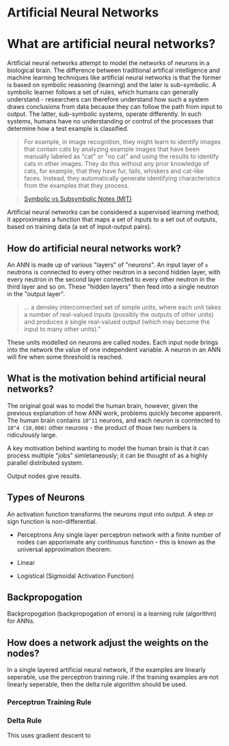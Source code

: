 # Artificial Neural Networks 

# What are artificial neural networks? 

Artificial neural networks attempt to model the networks of neurons in a biological brain. The difference between traditional artifical intelligence and machine learning techniques like artificial neural networks is that the former is based on symbolic reasoning (learning) and the later is sub-symbolic. A symbolic learner follows a set of rules, which humans can generally understand - researchers can therefore understand how such a system draws conclusions from data because they can follow the path from input to output. The latter, sub-symbolic systems, operate differently. In such systems, humans have no understanding or control of the processes that determine how a test example is classified. 

> For example, in image recognition, they might learn to identify images that contain cats by analyzing example images that have been manually labeled as "cat" or "no cat" and using the results to identify cats in other images. They do this without any prior knowledge of cats, for example, that they have fur, tails, whiskers and cat-like faces. Instead, they automatically generate identifying characteristics from the examples that they process.

> [Symbolic vs Subsymbolic Notes (MIT)](https://courses.media.mit.edu/2016spring/mass63//wp-content/uploads/sites/40/2016/02/Symbolic-vs.-Subsymbolic.pptx_.pdf)

Artificial neural networks can be considered a supervised learning method; it approximates a function that maps a set of inputs to a set out of outputs, based on training data (a set of input-output pairs). 

## How do artificial neural networks work?

An ANN is made up of various "layers" of "neurons". An input layer of `x` neutrons is connected to every other neutron in a second hidden layer, with every neutron in the second layer connected to every other neutron in the third layer and so on. These "hidden layers" then feed into a single neutron in the "output layer". 

> ... a densley interconnected set of simple units, where each unit takes a number of real-valued inputs (possibly the outputs of other units) and produces a single real-valued output (which may become the input to many other units)."

These units modelled on neurons are called nodes. Each input node brings into the network the value of one independent variable. A neuron in an ANN will fire when some threshold is reached. 

## What is the motivation behind artificial neural networks?

The original goal was to model the human brain, however, given the previous explanation of how ANN work, problems quickly become apparent. The human brain contains `10^11` neurons, and each neuron is conntected to `10^4 (10,000)` other neurons - the product of those two numbers is ridiculously large. 

A key motivation behind wanting to model the human brain is that it can process multiple "jobs" simletaneously; it can be thought of as a highly parallel distributed system. 


Output nodes give results.

## Types of Neurons 

An activation function transforms the neurons input into output. A step or sign function is non-differential. 

- Perceptrons
Any single layer perceptron network with a finite number of nodes can apporixmate any continuous function - this is known as the universal approximation theorem. 

- Linear
- Logistical (Sigmoidal Activation Function)

## Backpropogation 

Backpropogation (backpropogation of errors) is a learning rule (algorithm) for ANNs. 

## How does a network adjust the weights on the nodes? 

In a single layered artificial neural network, if the examples are linearly seperable, use the perceptron training rule. If the training examples are not linearly seperable, then the delta rule algorithm should be used. 

### Perceptron Training Rule 




### Delta Rule 

This uses gradient descent to 







